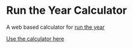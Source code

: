 # Run the Year Calculator

A web based calculator for [run the year](http://www.runtheyear2016.com)

[Use the calculator here](https://github.com/jessgusclark/runtheyearcalculator)
